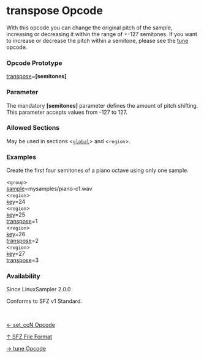 # transpose Opcode

With this opcode you can change the original pitch of the sample, increasing or
decreasing it within the range of +-127 semitones.
If you want to increase or decrease the pitch within a semitone, please see the
[tune](tune) opcode.

### Opcode Prototype

[transpose](transpose)=**[semitones]**

### Parameter

The mandatory **[semitones]** parameter defines the amount of pitch shifting.
This parameter accepts values from -127 to 127.

### Allowed Sections

May be used in sections <[`global`](../section/global)> and <`region`>.

### Examples

Create the first four semitones of a piano octave using only one sample.

<`group`><br>
[sample](sample)=mysamples/piano-c1.wav<br>
<`region`><br>
[key](key)=24<br>
<`region`><br>
[key](key)=25<br>
[transpose](transpose)=1<br>
<`region`><br>
[key](key)=26<br>
[transpose](transpose)=2<br>
<`region`><br>
[key](key)=27<br>
[transpose](transpose)=3<br>

### Availability

Since LinuxSampler 2.0.0

Conforms to SFZ v1 Standard.

<br>
<link rel="stylesheet" href="/linuxsampler/style.css">
<div>
    <div id="r" class="child-div"><p><a href="set_ccn">← set_ccN Opcode</a></p></div>
    <div id="c" class="child-div"><p><a href="..">↑ SFZ File Format</a></p></div>
    <div id="l" class="child-div"><p><a href="tune">→ tune Opcode</a></p></div>
</div>
